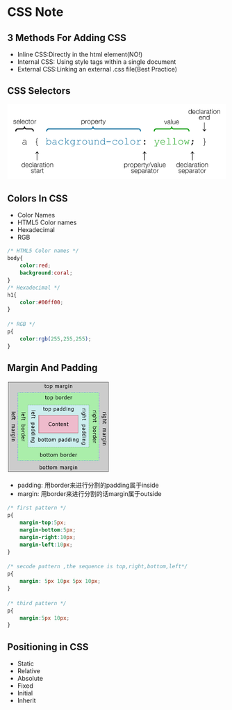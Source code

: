 # CSS Note

## 3 Methods For Adding CSS

- Inline CSS:Directly in the html element(NO!)
- Internal CSS: Using style tags within a single document
- External CSS:Linking an external .css file(Best Practice)

## CSS Selectors

![Testing](./image/css-selector.png)

## Colors In CSS

- Color Names
- HTML5 Color names
- Hexadecimal
- RGB

```CSS
/* HTML5 Color names */
body{
    color:red;
    background:coral;
}
/* Hexadecimal */
h1{
    color:#00ff00;
}

/* RGB */
p{
    color:rgb(255,255,255);
}
```

## Margin And Padding

![Margin And Padding](./image/margin-padding.png)

- padding: 用border来进行分割的padding属于inside
- margin: 用border来进行分割的话margin属于outside

```css
/* first pattern */
p{
    margin-top:5px;
    margin-bottom:5px;
    margin-right:10px;
    margin-left:10px;
}

/* secode pattern ,the sequence is top,right,bottom,left*/
p{
    margin: 5px 10px 5px 10px;
}

/* third pattern */
p{
    margin:5px 10px;
}
```

## Positioning in CSS

- Static
- Relative
- Absolute
- Fixed
- Initial
- Inherit